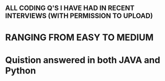 ## ALL CODING Q'S I HAVE HAD IN RECENT INTERVIEWS (WITH PERMISSION TO UPLOAD) ###
# RANGING FROM EASY TO MEDIUM #

# Quistion answered in both JAVA and Python # 

